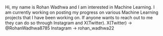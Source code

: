 Hi, my name is Rohan Wadhwa and I am interested in Machine Learning. I am currently working on posting my progress on various Machine Learning projects that I have been working on. If anyone wants to reach out to me they can do so through Instagram and X(Twitter). 
X(Twitter) -> @RohanWadhwa8785
Instagram -> rohan_wadhwa22
